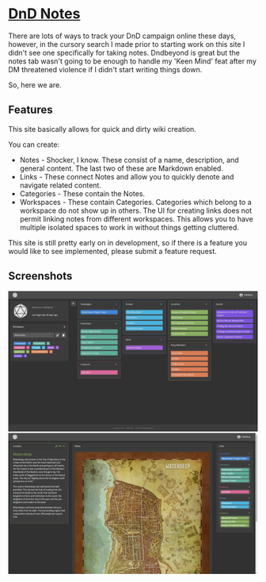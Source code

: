 # [DnD Notes](https://thawing-fjord-31293.herokuapp.com/)
There are lots of ways to track your DnD campaign online these days, however, in the cursory search I made prior to starting work on this site I didn't see one specifically for taking notes. Dndbeyond is great but the notes tab wasn't going to be enough to handle my 'Keen Mind' feat after my DM threatened violence if I didn't start writing things down.

So, here we are.

## Features
This site basically allows for quick and dirty wiki creation.

You can create:

* Notes - Shocker, I know. These consist of a name, description, and general content. The last two of these are Markdown enabled. 
* Links - These connect Notes and allow you to quickly denote and navigate related content.
* Categories - These contain the Notes.
* Workspaces - These contain Categories. Categories which belong to a workspace do not show up in others. The UI for creating links does not permit linking notes from different workspaces. This allows you to have multiple isolated spaces to work in without things getting cluttered.

This site is still pretty early on in development, so if there is a feature you would like to see implemented, please submit a feature request.

## Screenshots
![Home Page](https://raw.githubusercontent.com/landrevj/dndnotes/master/app/assets/images/screenshot-1.jpg)
![Example Page](https://raw.githubusercontent.com/landrevj/dndnotes/master/app/assets/images/screenshot-2.jpg)
